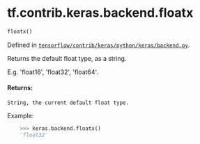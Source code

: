 <div itemscope itemtype="http://developers.google.com/ReferenceObject">
<meta itemprop="name" content="tf.contrib.keras.backend.floatx" />
</div>

# tf.contrib.keras.backend.floatx

``` python
floatx()
```



Defined in [`tensorflow/contrib/keras/python/keras/backend.py`](https://www.tensorflow.org/code/tensorflow/contrib/keras/python/keras/backend.py).

Returns the default float type, as a string.

E.g. 'float16', 'float32', 'float64'.

#### Returns:

    String, the current default float type.

Example:
```python
    >>> keras.backend.floatx()
    'float32'
```